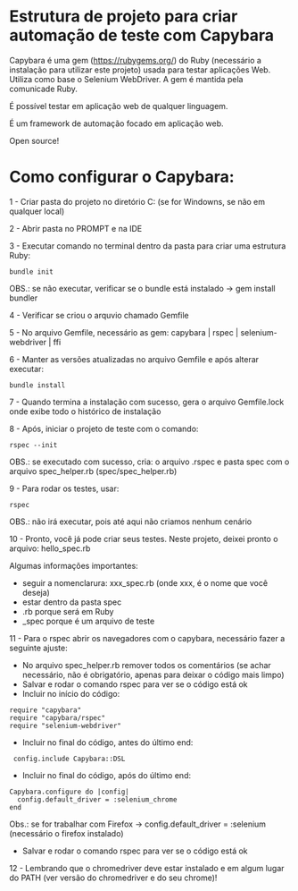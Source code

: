 # Estrutura de projeto para criar automação de teste com Capybara

Capybara é uma gem (https://rubygems.org/) do Ruby (necessário a instalação para utilizar este projeto) usada para testar aplicações Web.
Utiliza como base o Selenium WebDriver. A gem é mantida pela comunicade Ruby.

É possível testar em aplicação web de qualquer linguagem.

É um framework de automação focado em aplicação web. 

Open source!

# Como configurar o Capybara:

1 - Criar pasta do projeto no diretório C: (se for Windowns, se não em qualquer local)

2 - Abrir pasta no PROMPT e na IDE

3 - Executar comando no terminal dentro da pasta para criar uma estrutura Ruby:
```
bundle init 
```
OBS.: se não executar, verificar se o bundle está instalado -> gem install bundler

4 - Verificar se criou o arquvio chamado Gemfile

5 - No arquivo Gemfile, necessário as gem: capybara | rspec | selenium-webdriver | ffi

6 - Manter as versões atualizadas no arquivo Gemfile e após alterar executar:
```
bundle install
```
7 - Quando termina a instalação com sucesso, gera o arquivo Gemfile.lock onde exibe todo o histórico de instalação

8 - Após, iniciar o projeto de teste com o comando:
```
rspec --init
```
OBS.: se executado com sucesso, cria: o arquivo .rspec e pasta spec com o arquivo spec_helper.rb (spec/spec_helper.rb)

9 - Para rodar os testes, usar:
```
rspec
```
OBS.: não irá executar, pois até aqui não criamos nenhum cenário

10 - Pronto, você já pode criar seus testes.
Neste projeto, deixei pronto o arquivo: hello_spec.rb

Algumas informações importantes:
- seguir a nomenclarura: xxx_spec.rb (onde xxx, é o nome que você deseja)
- estar dentro da pasta spec
- .rb porque será em Ruby
- _spec porque é um arquivo de teste

11 - Para o rspec abrir os navegadores com o capybara, necessário fazer a seguinte ajuste:
- No arquivo spec_helper.rb remover todos os comentários (se achar necessário, não é obrigatório, apenas para deixar o código mais limpo)
- Salvar e rodar o comando rspec para ver se o código está ok
- Incluir no início do código:
```
require "capybara"
require "capybara/rspec"
require "selenium-webdriver"
```
- Incluir no final do código, antes do último end:
```
 config.include Capybara::DSL
```
- Incluir no final do código, após do último end:
```
Capybara.configure do |config|
  config.default_driver = :selenium_chrome
end
```
Obs.: se for trabalhar com Firefox -> config.default_driver = :selenium (necessário o firefox instalado)

- Salvar e rodar o comando rspec para ver se o código está ok

12 - Lembrando que o chromedriver deve estar instalado e em algum lugar do PATH (ver versão do chromedriver e do seu chrome)!
